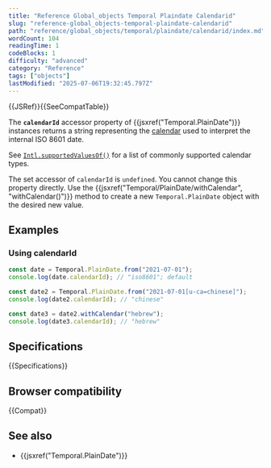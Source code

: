 ```yaml
---
title: "Reference Global_objects Temporal Plaindate Calendarid"
slug: "reference-global_objects-temporal-plaindate-calendarid"
path: "reference/global_objects/temporal/plaindate/calendarid/index.md"
wordCount: 104
readingTime: 1
codeBlocks: 1
difficulty: "advanced"
category: "Reference"
tags: ["objects"]
lastModified: "2025-07-06T19:32:45.797Z"
---
```



{{JSRef}}{{SeeCompatTable}}

The **`calendarId`** accessor property of {{jsxref("Temporal.PlainDate")}} instances returns a string representing the [calendar](/en-US/docs/Web/JavaScript/Reference/Global_Objects/Temporal#calendars) used to interpret the internal ISO 8601 date.

See [`Intl.supportedValuesOf()`](/en-US/docs/Web/JavaScript/Reference/Global_Objects/Intl/supportedValuesOf#supported_calendar_types) for a list of commonly supported calendar types.

The set accessor of `calendarId` is `undefined`. You cannot change this property directly. Use the {{jsxref("Temporal/PlainDate/withCalendar", "withCalendar()")}} method to create a new `Temporal.PlainDate` object with the desired new value.

## Examples

### Using calendarId

```js
const date = Temporal.PlainDate.from("2021-07-01");
console.log(date.calendarId); // "iso8601"; default

const date2 = Temporal.PlainDate.from("2021-07-01[u-ca=chinese]");
console.log(date2.calendarId); // "chinese"

const date3 = date2.withCalendar("hebrew");
console.log(date3.calendarId); // "hebrew"
```

## Specifications

{{Specifications}}

## Browser compatibility

{{Compat}}

## See also

- {{jsxref("Temporal.PlainDate")}}
